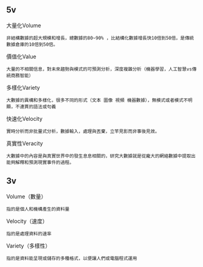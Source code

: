 ## 5v
大量化Volume
```
非結構數據的超大規模和增長，總數據的80~90% ，比結構化數據增長快10倍到50倍，是傳統數據倉庫的10倍到50倍。
```
價值化Value
```
大量的不相關信息，對未來趨勢與模式的可預測分析，深度複雜分析（機器學習，人工智慧vs傳統商務智能）
```
多樣化Variety
```
大數據的異構和多樣化，很多不同的形式（文本 圖像 視頻 機器數據），無模式或者模式不明顯，不連貫的語法或句義
```
快速化Velocity
```
實時分析而非批量式分析，數據輸入，處理與丟棄，立竿見影而非事後見效。
```
真實性Veracity
```
大數據中的內容是與真實世界中的發生息息相關的，研究大數據就是從龐大的網絡數據中提取出能夠解釋和預測現實事件的過程。
```
## 3v
Volume（數量）
```
指的是個人和機構產生的資料量
```
Velocity（速度）
```
指的是處理資料的速率
```
Variety（多樣性）
```
指的是資料能呈現或儲存的多種格式，以便讓人們或電腦程式運用
```
